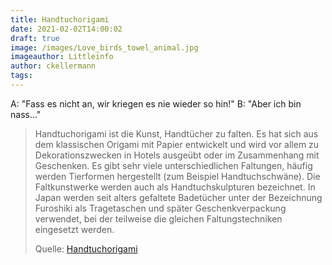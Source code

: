 ```yaml
---
title: Handtuchorigami
date: 2021-02-02T14:00:02
draft: true
image: /images/Love_birds_towel_animal.jpg
imageauthor: Littleinfo
author: ckellermann
tags: 
---
```


A: "Fass es nicht an, wir kriegen es nie wieder so hin!"
B: "Aber ich bin nass..."

> Handtuchorigami ist die Kunst, Handtücher zu falten. Es hat sich aus dem
> klassischen Origami mit Papier entwickelt und wird vor allem zu
> Dekorationszwecken in Hotels ausgeübt oder im Zusammenhang mit Geschenken. Es
> gibt sehr viele unterschiedlichen Faltungen, häufig werden Tierformen
> hergestellt (zum Beispiel Handtuchschwäne). Die Faltkunstwerke werden auch als
> Handtuchskulpturen bezeichnet. In Japan werden seit alters gefaltete
> Badetücher unter der Bezeichnung Furoshiki als Tragetaschen und später
> Geschenkverpackung verwendet, bei der teilweise die gleichen Faltungstechniken
> eingesetzt werden.
>
> Quelle: [Handtuchorigami](https://de.wikipedia.org/wiki/Handtuchorigami)
